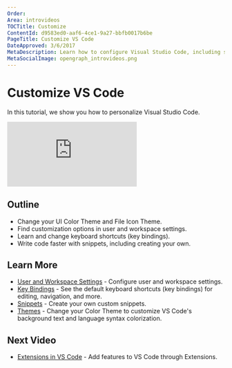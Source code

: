 ```yaml
---
Order:
Area: introvideos
TOCTitle: Customize
ContentId: d9583ed0-aaf6-4ce1-9a27-bbfb0017b6be
PageTitle: Customize VS Code
DateApproved: 3/6/2017
MetaDescription: Learn how to configure Visual Studio Code, including settings, keybindings, and snippets
MetaSocialImage: opengraph_introvideos.png
---
```

# Customize VS Code

In this tutorial, we show you how to personalize Visual Studio Code.

<iframe src="https://www.youtube.com/embed/4wVF4w_53hs?rel=0&amp;disablekb=0&amp;modestbranding=1&amp;showinfo=0" frameborder="0" allowfullscreen></iframe>

## Outline

* Change your UI Color Theme and File Icon Theme.
* Find customization options in user and workspace settings.
* Learn and change keyboard shortcuts (key bindings).
* Write code faster with snippets, including creating your own.

## Learn More

* [User and Workspace Settings](/docs/getstarted/settings.md) - Configure user and workspace settings.
* [Key Bindings](/docs/getstarted/keybindings.md) - See the default keyboard shortcuts (key bindings) for editing, navigation, and more.
* [Snippets](/docs/userguide/userdefinedsnippets.md) - Create your own custom snippets.
* [Themes](/docs/getstarted/themes.md) - Change your Color Theme to customize VS Code's background text and language syntax colorization.

## Next Video

* [Extensions in VS Code](/docs/introvideos/extend.md) - Add features to VS Code through Extensions.
